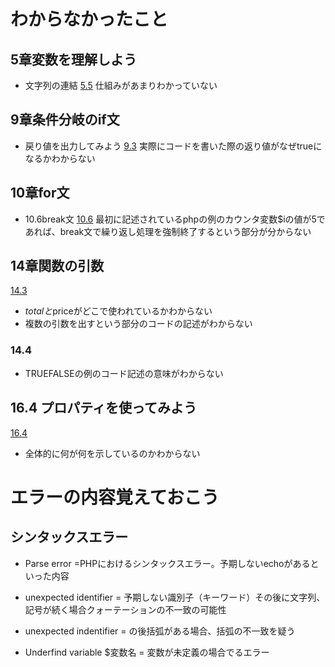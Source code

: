 # わからなかったこと

## 5章変数を理解しよう
- 文字列の連結
[5.5](https://terakoya.sejuku.net/programs/76/chapters/904#5.5-%E5%A4%89%E6%95%B0%E3%82%92%E4%BD%BF%E3%81%A3%E3%81%A6%E6%95%B0%E5%80%A4%E3%81%AE%E8%A8%88%E7%AE%97%E3%82%84%E6%96%87%E5%AD%97%E5%88%97%E3%81%AE%E9%80%A3%E7%B5%90%E3%82%92%E3%81%97%E3%81%A6%E3%81%BF%E3%82%88%E3%81%86)
仕組みがあまりわかっていない

## 9章条件分岐のif文
- 戻り値を出力してみよう
[9.3](https://terakoya.sejuku.net/programs/76/chapters/907#9.3-if%E6%96%87%E3%81%AE%E6%9B%B8%E3%81%8D%E6%96%B9)
実際にコードを書いた際の返り値がなぜtrueになるかわからない

## 10章for文
- 10.6break文
[10.6](https://terakoya.sejuku.net/programs/76/chapters/909#10.6-break%E6%96%87)
最初に記述されているphpの例のカウンタ変数$iの値が5であれば、break文で繰り返し処理を強制終了するという部分が分からない

## 14章関数の引数
[14.3](https://terakoya.sejuku.net/programs/76/chapters/913#14.3-%E5%BC%95%E6%95%B0%E3%81%A8%E3%81%AF)
- $totalと$priceがどこで使われているかわからない
- 複数の引数を出すという部分のコードの記述がわからない

### 14.4
- TRUEFALSEの例のコード記述の意味がわからない

## 16.4 プロパティを使ってみよう
[16.4](https://terakoya.sejuku.net/programs/76/chapters/915#16.4-%E3%83%97%E3%83%AD%E3%83%91%E3%83%86%E3%82%A3)
- 全体的に何が何を示しているのかわからない

# エラーの内容覚えておこう
## シンタックスエラー
- Parse error =PHPにおけるシンタックスエラー。予期しないechoがあるといった内容

- unexpected identifier = 予期しない識別子（キーワード）その後に文字列、記号が続く場合クォーテーションの不一致の可能性

- unexpected indentifier = の後括弧がある場合、括弧の不一致を疑う

- Underfind variable $変数名 = 変数が未定義の場合でるエラー
　
